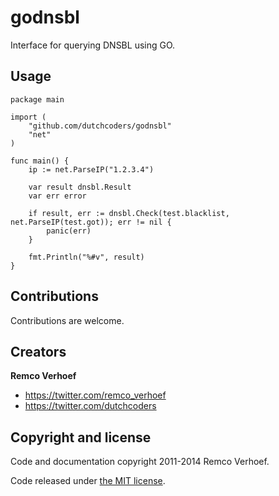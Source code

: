 # godnsbl
Interface for querying DNSBL using GO.

## Usage
```
package main

import (
    "github.com/dutchcoders/godnsbl"
    "net"
)

func main() {
    ip := net.ParseIP("1.2.3.4")

    var result dnsbl.Result
    var err error
    
    if result, err := dnsbl.Check(test.blacklist, net.ParseIP(test.got)); err != nil {
        panic(err)
    }

    fmt.Println("%#v", result)
}
```

## Contributions

Contributions are welcome.

## Creators

**Remco Verhoef**
- <https://twitter.com/remco_verhoef>
- <https://twitter.com/dutchcoders>

## Copyright and license

Code and documentation copyright 2011-2014 Remco Verhoef.

Code released under [the MIT license](LICENSE).

